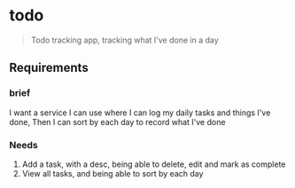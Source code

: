 # todo
> Todo tracking app, tracking what I've done in a day

## Requirements
### brief
I want a service I can use where I can log my daily tasks and things I've done, Then I can sort by each day to record what I've done
### Needs
1. Add a task, with a desc, being able to delete, edit and mark as complete
2. View all tasks, and being able to sort by each day
